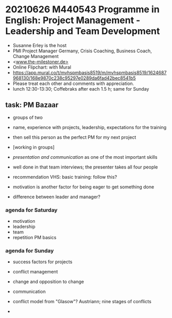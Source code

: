 # 20210626 M440543 Programme in English: Project Management - Leadership and Team Development
* Susanne Erley is the host
* PMI Project Manager Germany, Crisis Coaching, Business Coach, Change Management
* <www.the-milestoner.de>
* Online Flipchart: with Mural
* <https://app.mural.co/t/mvhspmbasis8519/m/mvhspmbasis8519/1624687968130/168e9870c238c95297e0289da6fad42bec8541b5>
* Please treat each other and comments with appreciation.
* lunch 12:30-13:30; Coffebraks after each 1.5 h; same for Sunday

## task: PM  Bazaar
* groups of two
* name, experience with projects, leadership, expectations for the training
* then sell this person as the perfect PM for my next project
* [working in groups]
* *presentation and communication* as one of the most important skills
* well done in that team interviews; the presenter takes all four people


* recommendation VHS: basic training: follow this?
* motivation is another factor for being eager to get something done
* difference between leader and manager?

### agenda for Saturday
* motivation
* leadership
* team
* repetition PM basics

### agenda for Sunday
* success factors for projects
* conflict management
* change and opposition to change
* communication

* conflict model from "Glasow"? Austriann; nine stages of conflicts
* 